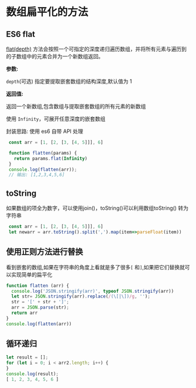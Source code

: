 # 数组扁平化的方法

##  ES6 flat

[flat(depth)](https://link.juejin.cn/?target=https%3A%2F%2Fdeveloper.mozilla.org%2Fzh-CN%2Fdocs%2FWeb%2FJavaScript%2FReference%2FGlobal_Objects%2FArray%2Fflat) 方法会按照一个可指定的深度递归遍历数组，并将所有元素与遍历到的子数组中的元素合并为一个新数组返回。

**参数:**

`depth`(可选) 指定要提取嵌套数组的结构深度,默认值为 1

**返回值:**

返回一个新数组,包含数组与提取嵌套数组的所有元素的新数组

使用 `Infinity`，可展开任意深度的嵌套数组

封装思路: 使用 es6 自带 API 处理

```javascript
 const arr = [1, [2, [3, [4, 5]]], 6]

 function flatten(params) {
   return params.flat(Infinity)
 }
 console.log(flatten(arr));
 // 输出: [1,2,3,4,5,6]

```

## toString

如果数组的项全为数字，可以使用join()，toString()可以利用数组toString() 转为字符串

```javascript
 const arr = [1, [2, [3, [4, 5]]], 6]
 let newarr = arr.toString().split(',').map(item=>parseFloat(item))

```

## 使用正则方法进行替换

看到嵌套的数组,如果在字符串的角度上看就是多了很多`[` 和`]`,如果把它们替换就可以实现简单的扁平化

```javascript
function flatten (arr) {
  console.log('JSON.stringify(arr)', typeof JSON.stringify(arr))
  let str= JSON.stringify(arr).replace(/(\[|\])/g, '');
  str = '[' + str + ']';
  arr = JSON.parse(str);
  return arr
}
console.log(flatten(arr))
```

## 循环递归

```javascript
let result = [];
for (let i = 0; i < arr2.length; i++) {
}
console.log(result);
[ 1, 2, 3, 4, 5, 6 ]

```

